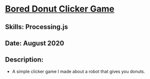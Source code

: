 # [Bored Donut Clicker Game](https://www.khanacademy.org/computer-programming/bored-donut-random-donut-generator/5095775588728832)

## Skills: Processing.js

## Date: August 2020

## Description:
- A simple clicker game I made about a robot that gives you donuts.
